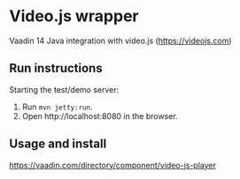 # Video.js wrapper

Vaadin 14 Java integration with video.js (https://videojs.com)

## Run instructions

Starting the test/demo server:
1. Run `mvn jetty:run`.
2. Open http://localhost:8080 in the browser.

## Usage and install
https://vaadin.com/directory/component/video-js-player
